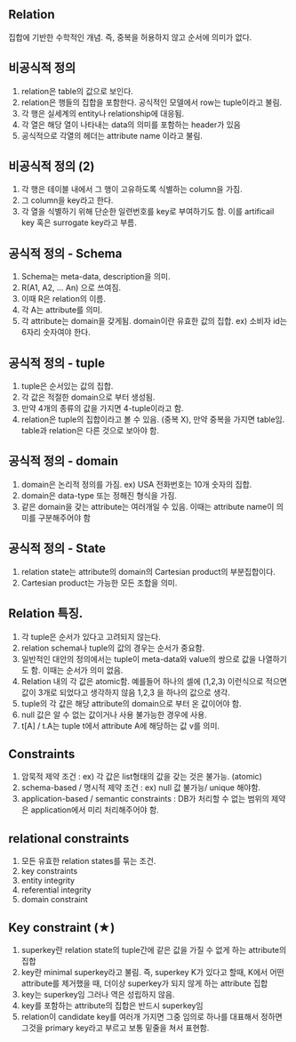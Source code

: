 ## Relation
집합에 기반한 수학적인 개념. 즉, 중복을 허용하지 않고 순서에 의미가 없다.

## 비공식적 정의
1. relation은 table의 값으로 보인다.
2. relation은 행들의 집합을 포함한다. 공식적인 모델에서 row는 tuple이라고 불림.
3. 각 행은 실세계의 entity나 relationship에 대응됨.
4. 각 열은 해당 열이 나타내는 data의 의미를 포함하는 header가 있음
5. 공식적으로 각열의 헤더는 attribute name 이라고 불림.

## 비공식적 정의 (2)
1. 각 행은 테이블 내에서 그 행이 고유하도록 식별하는 column을 가짐.
2. 그 column을 key라고 한다.
3. 각 열을 식별하기 위해 단순한 일련번호를 key로 부여하기도 함. 이를 artificail key 혹은 surrogate key라고 부름.

## 공식적 정의 - Schema
1. Schema는 meta-data, description을 의미.
2. R(A1, A2, ... An) 으로 쓰여짐.
3. 이때 R은 relation의 이름.
4. 각 A는 attribute를 의미.
5. 각 attribute는 domain을 갖게됨. domain이란 유효한 값의 집합. ex) 소비자 id는 6자리 숫자여야 한다.

## 공식적 정의 - tuple
1. tuple은 순서있는 값의 집합.
2. 각 값은 적절한 domain으로 부터 생성됨.
3. 만약 4개의 종류의 값을 가지면 4-tuple이라고 함.
4. relation은 tuple의 집합이라고 볼 수 있음. (중복 X), 만약 중복을 가지면 table임. table과 relation은 다른 것으로 보아야 함.

## 공식적 정의 - domain
1. domain은 논리적 정의를 가짐. ex) USA 전화번호는 10개 숫자의 집합.
2. domain은 data-type 또는 정해진 형식을 가짐.
3. 같은 domain을 갖는 attribute는 여러개일 수 있음. 이때는 attribute name이 의미를 구분해주어야 함

## 공식적 정의 - State
1. relation state는 attribute의 domain의 Cartesian product의 부분집합이다.
2. Cartesian product는 가능한 모든 조합을 의미.

## Relation 특징.
1. 각 tuple은 순서가 있다고 고려되지 않는다.
2. relation schema나 tuple의 값의 경우는 순서가 중요함.
3. 일반적인 대안의 정의에서는 tuple이 meta-data와 value의 쌍으로 값을 나열하기도 함. 이때는 순서가 의미 없음.
4. Relation 내의 각 값은 atomic함. 예를들어 하나의 셀에 (1,2,3) 이런식으로 적으면 값이 3개로 되었다고 생각하지 않음 1,2,3 을 하나의 값으로 생각.
5. tuple의 각 값은 해당 attribute의 domain으로 부터 온 값이어야 함.
6. null 값은 알 수 없는 값이거나 사용 불가능한 경우에 사용.
7. t[A] / t.A는 tuple t에서 attribute A에 해당하는 값 v를 의미. 

## Constraints
1. 암묵적 제약 조건 : ex) 각 값은 list형태의 값을 갖는 것은 불가능. (atomic)
2. schema-based / 명시적 제약 조건 : ex) null 값 불가능/ unique 해야함.
3. application-based / semantic constraints : DB가 처리할 수 없는 범위의 제약은 application에서 미리 처리해주어야 함.

## relational constraints
1. 모든 유효한 relation states를 묶는 조건.
2. key constraints
3. entity integrity
4. referential integrity
5. domain constraint

## Key constraint (★)
1. superkey란 relation state의 tuple간에 같은 값을 가질 수 없게 하는 attribute의 집합
2. key란 minimal superkey라고 불림. 즉, superkey K가 있다고 할때, K에서 어떤 attribute를 제거했을 때, 더이상 superkey가 되지 않게 하는 attribute 집합
3. key는 superkey임 그러나 역은 성립하지 않음.
4. key를 포함하는 attribute의 집합은 반드시 superkey임
5. relation이 candidate key를 여러개 가지면 그중 임의로 하나를 대표해서 정하면 그것을 primary key라고 부르고 보통 밑줄을 쳐서 표현함.

